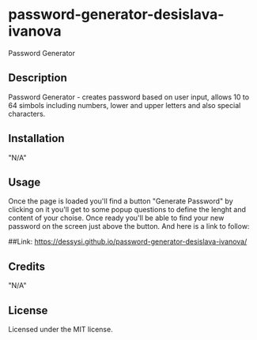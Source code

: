 # password-generator-desislava-ivanova
Password Generator

## Description

Password Generator - creates password based on user input, allows 10 to 64 simbols including numbers, lower and upper letters and also special characters.

## Installation

"N/A"

## Usage

Once the page is loaded you'll find a button "Generate Password" by clicking on it you'll get to some popup questions to define the lenght and content of your choise. Once ready you'll be able to find your new password on the screen just above the button.
And here is a link to follow:

##Link: https://dessysi.github.io/password-generator-desislava-ivanova/

## Credits

"N/A"

## License

Licensed under the MIT license.

